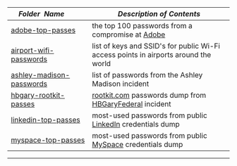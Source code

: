 |&nbsp;&nbsp;&nbsp;&nbsp;_Folder&nbsp;&nbsp;Name_&nbsp;&nbsp;&nbsp;&nbsp;| _Description of Contents_
|:----------------|--------------------------------------------------------------------------------------------------------------------------------------------------------
| [adobe-top-passes](adobe-top-passes.txt) |  the top 100 passwords from a compromise at [Adobe](https://adobe.com/) 
| [airport-wifi-passwords](airport-wifi-passwords.txt) | list of keys and SSID's for public Wi-Fi access points in airports around the world
| [ashley-madison-passwords](ashley-madison-passwords.txt) | list of passwords from the Ashley Madison incident
| [hbgary-rootkit-passes](hbgary-rootkit-passes.txt) |  [rootkit.com](http://web.archive.org/web/20060602220045/http://rootkit.com/) passwords dump from [HBGaryFederal](http://web.archive.org/web/20110115164049/http://www.hbgaryfederal.com:80/) incident 
| [linkedin-top-passes](linkedin-top-passes.txt) |  most-used passwords from public [LinkedIn](https://www.linkedin.com) credentials dump 
| [myspace-top-passes](myspace-top-passes.txt) |  most-used passwords from public [MySpace](https://myspace.com/) credentials dump 

* * *


